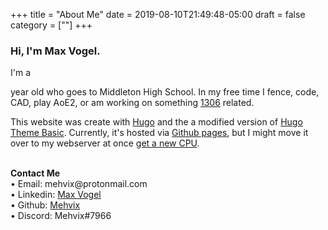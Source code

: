 +++
title = "About Me"
date = 2019-08-10T21:49:48-05:00
draft = false
category =  [""]
+++

### Hi, I'm Max Vogel.
I'm a 
<script>
var today = new Date();
var date_to_reply = new Date(1027728000000);
var timeinmilisec = date_to_reply.getTime() - today.getTime();
document.write(-Math.ceil(timeinmilisec / (31556952000.0004)));
</script>
year old who goes to Middleton High School. In my free time I fence, code, CAD, play AoE2, or am working on something [1306](https://www.team1306.com) related.


This website was create with [Hugo](https://gohugo.io/) and the a modified version of [Hugo Theme Basic](https://github.com/siegerts/hugo-theme-basic). Currently, it's hosted via [Github pages](github.com/mehvix/mehvix.com), but I might move it over to my webserver at once [get a new CPU](/media/cpu.jpg).


<br>**Contact Me**<br>
• Email:		&#109;&#101;&#104;&#118;&#105;&#120;&#064;&#112;&#114;&#111;&#116;&#111;&#110;&#109;&#097;&#105;&#108;&#046;&#099;&#111;&#109;<br>
• Linkedin:		[Max Vogel](https://www.linkedin.com/in/maxlvogel/)<br>
• Github:		[Mehvix](https://github.com/mehvix)<br>
• Discord:		Mehvix#7966<br>